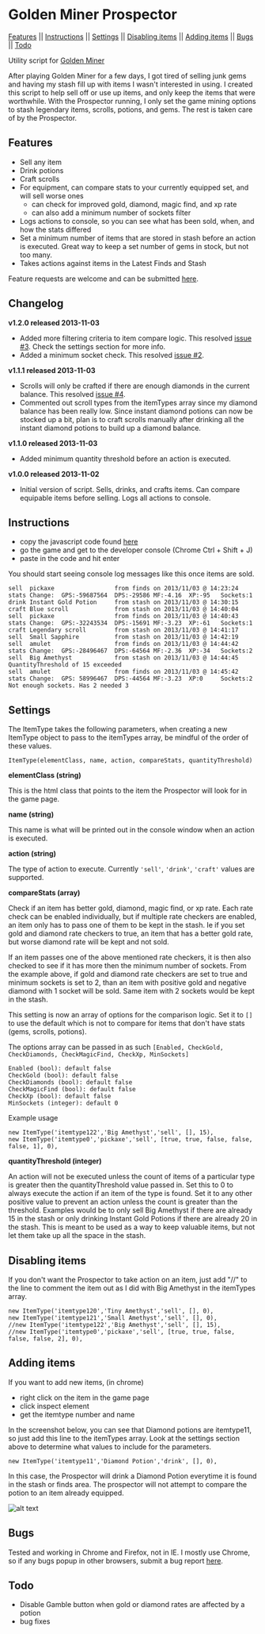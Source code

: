 Golden Miner Prospector
=====================

[Features](#features) ||
[Instructions](#instructions) ||
[Settings](#settings) ||
[Disabling items](#disabling-items) ||
[Adding items](#adding-items) ||
[Bugs](#bugs) ||
[Todo](#todo)

Utility script for [Golden Miner](http://goldenminer.org)

After playing Golden Miner for a few days, I got tired of selling junk gems and having my stash fill up with items I wasn't interested in using. I created this script to help sell off or use up items, and only keep the items that were worthwhile.
With the Prospector running, I only set the game mining options to stash legendary items, scrolls, potions, and gems. 
The rest is taken care of by the Prospector.

## Features

* Sell any item
* Drink potions
* Craft scrolls
* For equipment, can compare stats to your currently equipped set, and will sell worse ones
	* can check for improved gold, diamond, magic find, and xp rate
	* can also add a minimum number of sockets filter
* Logs actions to console, so you can see what has been sold, when, and how the stats differed
* Set a minimum number of items that are stored in stash before an action is executed. Great way to keep a set number of gems in stock, but not too many.
* Takes actions against items in the Latest Finds and Stash

Feature requests are welcome and can be submitted [here](https://github.com/jarekb84/GoldenMinerProspector/issues).



## Changelog


**v1.2.0 released 2013-11-03**

* Added more filtering criteria to item compare logic. This resolved [issue #3](https://github.com/jarekb84/GoldenMinerProspector/issues/3). Check the settings section for more info.
* Added a minimum socket check. This resolved [issue #2](https://github.com/jarekb84/GoldenMinerProspector/issues/2).

**v1.1.1 released 2013-11-03**

* Scrolls will only be crafted if there are enough diamonds in the current balance. This resolved [issue #4](https://github.com/jarekb84/GoldenMinerProspector/issues/4).
* Commented out scroll types from the itemTypes array since my diamond balance has been really low. Since instant diamond potions can now be stocked up a bit, plan is to craft scrolls manually after drinking all the instant diamond potions to build up a diamond balance.

**v1.1.0 released 2013-11-03**

* Added minimum quantity threshold before an action is executed.

**v1.0.0 released 2013-11-02**

* Initial version of script. Sells, drinks, and crafts items. Can compare equipable items before selling. Logs all actions to console.	

## Instructions

* copy the javascript code found [here](https://raw.github.com/jarekb84/GoldenMinerProspector/master/Prospector.js)
* go the game and get to the developer console (Chrome Ctrl + Shift + J)
* paste in the code and hit enter

You should start seeing console log messages like this once items are sold.
	
	sell  pickaxe                 from finds on 2013/11/03 @ 14:23:24     stats Change:  GPS:-59687564  DPS:-29586 MF:-4.16  XP:-95   Sockets:1	
	drink Instant Gold Potion     from stash on 2013/11/03 @ 14:30:15
	craft Blue scroll             from stash on 2013/11/03 @ 14:40:04
	sell  pickaxe                 from finds on 2013/11/03 @ 14:40:43     stats Change:  GPS:-32243534  DPS:-15691 MF:-3.23  XP:-61   Sockets:1	 
	craft Legendary scroll        from stash on 2013/11/03 @ 14:41:17
	sell  Small Sapphire          from stash on 2013/11/03 @ 14:42:19
	sell  amulet                  from finds on 2013/11/03 @ 14:44:42     stats Change:  GPS:-28496467  DPS:-64564 MF:-2.36  XP:-34   Sockets:2	  
	sell  Big Amethyst            from stash on 2013/11/03 @ 14:44:45     QuantityThreshold of 15 exceeded
	sell  amulet                  from finds on 2013/11/03 @ 14:45:42     stats Change:  GPS: 58996467  DPS:-44564 MF:-3.23  XP:0     Sockets:2	 Not enough sockets. Has 2 needed 3 
	

## Settings
The ItemType takes the following parameters, when creating a new ItemType object to pass to the itemTypes array, be mindful of the order of these values.
	
	ItemType(elementClass, name, action, compareStats, quantityThreshold)


**elementClass (string)**

This is the html class that points to the item the Prospector will look for in the game page.

**name (string)**

This name is what will be printed out in the console window when an action is executed.

**action (string)**

The type of action to execute. Currently `'sell'`, `'drink'`, `'craft'` values are supported.

**compareStats (array)**

Check if an item has better gold, diamond, magic find, or xp rate. Each rate check can be enabled individually, but if multiple rate checkers are enabled, an item only has to pass one of them to be kept in the stash. Ie if you set gold and diamond rate checkers to true, an item that has a better gold rate, but worse diamond rate will be kept and not sold. 

If an item passes one of the above mentioned rate checkers, it is then also checked to see if it has more then the minimum number of sockets. From the example above, if gold and diamond rate checkers are set to true and minimum sockets is set to 2, than an item with positive gold and negative diamond with 1 socket will be sold. Same item with 2 sockets would be kept in the stash.

This setting is now an array of options for the comparison logic. Set it to `[]` to use the default which is not to compare for items that don't have stats (gems, scrolls, potions).

The options array can be passed in as such `[Enabled, CheckGold, CheckDiamonds, CheckMagicFind, CheckXp, MinSockets]`

	Enabled (bool): default false 
	CheckGold (bool): default false 
	CheckDiamonds (bool): default false 
	CheckMagicFind (bool): default false 
	CheckXp (bool): default false 
	MinSockets (integer): default 0 

Example usage 
	
	new ItemType('itemtype122','Big Amethyst','sell', [], 15),
	new ItemType('itemtype0','pickaxe','sell', [true, true, false, false, false, 1], 0),


**quantityThreshold (integer)**

An action will not be executed unless the count of items of a particular type is greater then the quantityThreshold value passed in. Set this to 0 to always execute the action if an item of the type is found. Set it to any other positive value to prevent an action unless the count is greater than the threshold. Examples would be to only sell Big Amethyst if there are already 15 in the stash or only drinking Instant Gold Potions if there are already 20 in the stash. This is meant to be used as a way to keep valuable items, but not let them take up all the space in the stash.
  


## Disabling items

If you don't want the Prospector to take action on an item, just add "//" to the line to comment the item out as I did with Big Amethyst in the itemTypes array.
		
	new ItemType('itemtype120','Tiny Amethyst','sell', [], 0),
	new ItemType('itemtype121','Small Amethyst','sell', [], 0),
	//new ItemType('itemtype122','Big Amethyst','sell', [], 15),	
	//new ItemType('itemtype0','pickaxe','sell', [true, true, false, false, false, 2], 0),
    
## Adding items

If you want to add new items, (in chrome)
* right click on the item in the game page
* click inspect element
* get the itemtype number and name


In the screenshot below, you can see that Diamond potions are itemtype11, so just add this line to the itemTypes array. Look at the settings section above to determine what values to include for the parameters.
	
	new ItemType('itemtype11','Diamond Potion','drink', [], 0),

In this case, the Prospector will drink a Diamond Potion everytime it is found in the stash or finds area. The prospector will not attempt to compare the potion to an item already equipped.

![alt text](http://i.imgur.com/92kR9V2.png "Example of Chrome html")



## Bugs
Tested and working in Chrome and Firefox, not in IE. I mostly use Chrome, so if any bugs popup in other browsers, submit a bug report [here](https://github.com/jarekb84/GoldenMinerProspector/issues).

## Todo
* Disable Gamble button when gold or diamond rates are affected by a potion
* bug fixes